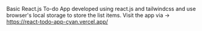 Basic React.js To-do App developed using react.js and tailwindcss and use browser's local storage to store the list items.
Visit the app via -> https://react-todo-app-cyan.vercel.app/
